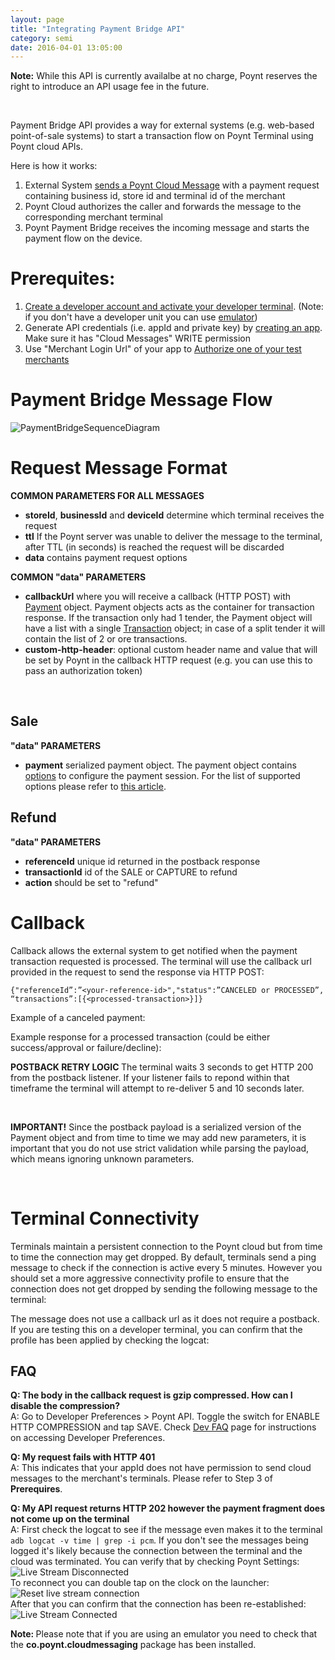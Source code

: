 ```yaml
---
layout: page
title: "Integrating Payment Bridge API"
category: semi
date: 2016-04-01 13:05:00
---
```


<div class="note"><span style="font-weight: bold">Note:</span> While this API is currently availalbe at no charge, Poynt reserves the right to introduce an API usage fee in the future.</div> 
<p>&nbsp;</p>

Payment Bridge API provides a way for external systems (e.g. web-based point-of-sale systems) to start a transaction flow on Poynt Terminal using Poynt cloud APIs.

Here is how it works:

1. External System [sends a Poynt Cloud Message](../onterminal/poynt-cloud-messages.html) with a payment request containing business id, store id and terminal id of the merchant
2. Poynt Cloud authorizes the caller and forwards the message to the corresponding merchant terminal
3. Poynt Payment Bridge receives the incoming message and starts the payment flow on the device.

# Prerequites:

1. [Create a developer account and activate your developer terminal](../setup/activate-poynt-terminal.html). (Note: if you don't have a developer unit you can use [emulator](../setup/setup-poyntos.html))
2. Generate API credentials (i.e. appId and private key) by [creating an app](../cloud/integrating-with-poynt-cloud-apis.html#create-app). Make sure it has "Cloud Messages" WRITE permission
3. Use "Merchant Login Url" of your app to [Authorize one of your test merchants](../cloud/integrating-with-poynt-cloud-apis.html#authorize-merchant)

# Payment Bridge Message Flow

![PaymentBridgeSequenceDiagram](../assets/PaymentBridgeAPI.png)

# Request Message Format

**COMMON PARAMETERS FOR ALL MESSAGES**

* **storeId**, **businessId** and **deviceId** determine which terminal receives the request
* **ttl** If the Poynt server was unable to deliver the message to the terminal, after TTL (in seconds) is reached the request will be discarded 
* **data** contains payment request options

**COMMON "data" PARAMETERS**

* **callbackUrl** where you will receive a callback (HTTP POST) with [Payment](http://poynt.github.io/developer/javadoc/co/poynt/os/model/Payment.html) object. Payment objects acts as the container for transaction response. If the transaction only had 1 tender, the Payment object will have a list with a single [Transaction](https://poynt.com/docs/api/#model-transaction) object; in case of a split tender it will contain the list of 2 or ore transactions.
* **custom-http-header**: optional custom header name and value that will be set by Poynt in the callback HTTP request (e.g. you can use this to pass an authorization token)
<p>&nbsp;</p>

## Sale

**"data" PARAMETERS**
* **payment** serialized payment object. The payment object contains [options](../overview/poynt-payment-fragments.html#parameters) to configure the payment session. For the list of supported options please refer to [this article](../overview/poynt-payment-fragments.html#parameters).

<script src="https://gist.github.com/dsnatochy/6dc1b4951f055b31fe29f3523eca2a19.js"></script>

## Refund

**"data" PARAMETERS**
* **referenceId** unique id returned in the postback response
* **transactionId** id of the SALE or CAPTURE to refund
* **action** should be set to "refund"

<script src="https://gist.github.com/dsnatochy/5612b190258c6f381e95dc0235bd97b2.js"></script>

<!--
e.g. `{"ttl": 500, "businessId": "d9f90edd-53d0-49ed-9589-22d92b9bfda4", "storeId": "8a545d2b-e5d8-4cf0-b766-0fe32870813b", "deviceId": "urn:tid:9a645d2b-e3c8-7cf0-d766-9fe32870813b", "data": "{\"action\":\"sale\", \"purchaseAmount\": 1000, \"tipAmount\": 100, \"currency\":\"USD\", \"referenceId\":\"ABC1234\"}"}`

* **storeId** and **businessId** of the merchant (and optionally **deviceId**. If not included the payment request will be sent to all terminals in the store).
* data is the actual payload:
  * Format: `{"action":"sale", "purchaseAmount": 1000, "tipAmount": 100, "currency":"USD", "referenceId":”ABC1234”, “callbackUrl”: “-urlencoded-url-"}`
  * **action**: authorize, sale, void, refund, non-referenced-credit
  * **purchaseAmount**: transaction amount (excluding tip)
  * **tipAmount**: tip amount if enabled for merchant
  * **currency**: 3 digit currency value (e.g. "USD")
  * **referenceId**: external referenceId that you can use to correlate transactions across systems
  * **orderId**: order id of a previously created order or order that will be created after the payment
  * **callbackUrl**: where you will receive a callback (HTTP POST) with [Poynt Payment object](http://poynt.github.io/developer/javadoc/co/poynt/os/model/Payment.html)
  * **transactionId**: transactionId to use for void, refund operations
  * **custom-http-header**: Custom HTTP header name and value that will be set by Poynt in the callback request
  * **skipReceiptScreen**: value of `true` will force the receipt options screen to be skipped
  * **debit**: value of `true` will default payment method to debit
-->

# Callback

Callback allows the external system to get notified when the payment transaction requested is processed. The terminal will use the callback url provided in the request to send the response via HTTP POST:

`{"referenceId”:”<your-reference-id>","status":”CANCELED or PROCESSED”, “transactions”:[{<processed-transaction>}]}`

Example of a canceled payment:

<script src="https://gist.github.com/dsnatochy/91c583b4c5b21853724d84e9c85fc57b.js"></script>

Example response for a processed transaction (could be either success/approval or failure/decline):

<script src="https://gist.github.com/dsnatochy/432b0337393c106989af67aeb955ed72.js"></script>

<div class="note"><span style='font-weight: bold'>POSTBACK RETRY LOGIC </span> The terminal waits 3 seconds to get HTTP 200 from the postback listener. If your listener fails to repond within that timeframe the terminal will attempt to re-deliver 5 and 10 seconds later.</div>
<p>&nbsp;</p>
<div class="alert"><span style='font-weight: bold'>IMPORTANT!</span> Since the postback payload is a serialized version of the Payment object and from time to time we may add new parameters, it is important that you do not use strict validation while parsing the payload, which means ignoring unknown parameters.</div>

<p>&nbsp;</p>

# Terminal Connectivity

Terminals maintain a persistent connection to the Poynt cloud but from time to time the connection may get dropped. By default, terminals send a ping message to check if the connection is active every 5 minutes. However you should set a more aggressive connectivity profile to ensure that the connection does not get dropped by sending the following message to the terminal:

<script src="https://gist.github.com/dsnatochy/dbb9d215ef5137205bc86f5e148b100e.js"></script>

The message does not use a callback url as it does not require a postback. If you are testing this on a developer terminal, you can confirm that the profile has been applied by checking the logcat:

<script src="https://gist.github.com/dsnatochy/a6c077b2010d8d68263852a1e0f09f52.js"></script>

## FAQ
**Q: The body in the callback request is gzip compressed. How can I disable the compression?**<br>
A: Go to Developer Preferences > Poynt API. Toggle the switch for ENABLE HTTP COMPRESSION and tap SAVE. Check [Dev FAQ](overview/developer-faqs.html) page for instructions on accessing Developer Preferences. 

**Q: My request fails with HTTP 401**<br>
A: This indicates that your appId does not have permission to send cloud messages to the merchant's terminals. Please refer to Step 3 of **Prerequires**.

**Q: My API request returns HTTP 202 however the payment fragment does not come up on the terminal**<br>
A: First check the logcat to see if the message even makes it to the terminal `adb logcat -v time | grep -i pcm`. If you don't see the messages being logged it's likely because the connection between the terminal and the cloud was terminated. You can verify that by checking Poynt Settings:<br>
![Live Stream Disconnected](../assets/live_stream_disconnected.png)<br>
To reconnect you can double tap on the clock on the launcher:<br>
![Reset live stream connection](../assets/resetting_livestream.png)<br>
After that you can confirm that the connection has been re-established:<br>
![Live Stream Connected](../assets/live_stream_connected.png)<br>

<div class="note"><span style="font-weight:bold">Note: </span>Please note that if you are using an emulator you need to check that the <span style="font-weight:bold">co.poynt.cloudmessaging</span> package has been installed.</div>


<!-- feedback widget -->
<SCRIPT type="text/javascript">window.doorbellOptions = { appKey: 'eDRWq9iHMZLMyue0tGGchA7bvMGCFBeaHm8XBDUSkdBFcv0cYCi9eDTRBEIekznx' };(function(w, d, t) { var hasLoaded = false; function l() { if (hasLoaded) { return; } hasLoaded = true; window.doorbellOptions.windowLoaded = true; var g = d.createElement(t);g.id = 'doorbellScript';g.type = 'text/javascript';g.async = true;g.src = 'https://embed.doorbell.io/button/6657?t='+(new Date().getTime());(d.getElementsByTagName('head')[0]||d.getElementsByTagName('body')[0]).appendChild(g); } if (w.attachEvent) { w.attachEvent('onload', l); } else if (w.addEventListener) { w.addEventListener('load', l, false); } else { l(); } if (d.readyState == 'complete') { l(); } }(window, document, 'SCRIPT')); </SCRIPT>

<script language="javascript">
window.location="https://poynt.github.io/developer-docs/semiIntegration/payment-bridge.html"
</script>

